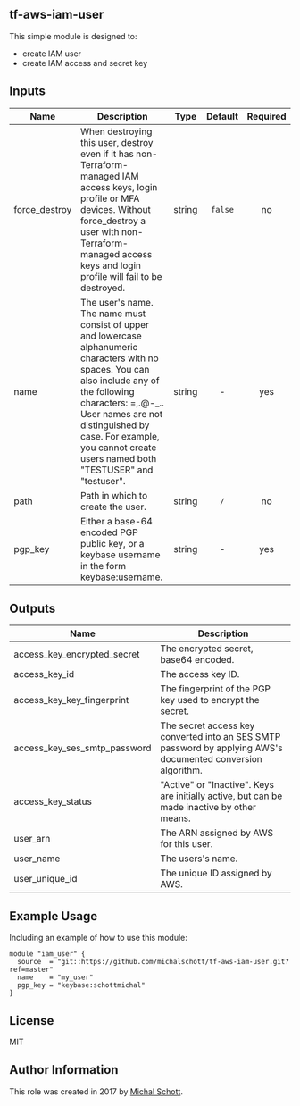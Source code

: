 tf-aws-iam-user
----------------

This simple module is designed to:
* create IAM user
* create IAM access and secret key

## Inputs

| Name | Description | Type | Default | Required |
|------|-------------|:----:|:-----:|:-----:|
| force_destroy | When destroying this user, destroy even if it has non-Terraform-managed IAM access keys, login profile or MFA devices. Without force_destroy a user with non-Terraform-managed access keys and login profile will fail to be destroyed. | string | `false` | no |
| name | The user's name. The name must consist of upper and lowercase alphanumeric characters with no spaces. You can also include any of the following characters: =,.@-_.. User names are not distinguished by case. For example, you cannot create users named both "TESTUSER" and "testuser". | string | - | yes |
| path | Path in which to create the user. | string | `/` | no |
| pgp_key | Either a base-64 encoded PGP public key, or a keybase username in the form keybase:username. | string | - | yes |

## Outputs

| Name | Description |
|------|-------------|
| access_key_encrypted_secret | The encrypted secret, base64 encoded. |
| access_key_id | The access key ID. |
| access_key_key_fingerprint | The fingerprint of the PGP key used to encrypt the secret. |
| access_key_ses_smtp_password | The secret access key converted into an SES SMTP password by applying AWS's documented conversion algorithm. |
| access_key_status | "Active" or "Inactive". Keys are initially active, but can be made inactive by other means. |
| user_arn | The ARN assigned by AWS for this user. |
| user_name | The users's name. |
| user_unique_id | The unique ID assigned by AWS. |

Example Usage
----------------

Including an example of how to use this module:

    module "iam_user" {
      source  = "git::https://github.com/michalschott/tf-aws-iam-user.git?ref=master"
      name    = "my_user"
      pgp_key = "keybase:schottmichal"
    }

License
-------

MIT

Author Information
------------------

This role was created in 2017 by [Michal Schott](http://github.com/michalschott).
